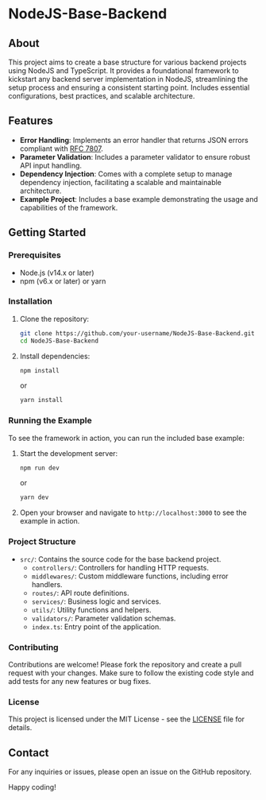# NodeJS-Base-Backend

## About

This project aims to create a base structure for various backend projects using NodeJS and TypeScript. It provides a foundational framework to kickstart any backend server implementation in NodeJS, streamlining the setup process and ensuring a consistent starting point. Includes essential configurations, best practices, and scalable architecture.

## Features

- **Error Handling**: Implements an error handler that returns JSON errors compliant with [RFC 7807](https://tools.ietf.org/html/rfc7807).
- **Parameter Validation**: Includes a parameter validator to ensure robust API input handling.
- **Dependency Injection**: Comes with a complete setup to manage dependency injection, facilitating a scalable and maintainable architecture.
- **Example Project**: Includes a base example demonstrating the usage and capabilities of the framework.

## Getting Started

### Prerequisites

- Node.js (v14.x or later)
- npm (v6.x or later) or yarn

### Installation

1. Clone the repository:
    ```bash
    git clone https://github.com/your-username/NodeJS-Base-Backend.git
    cd NodeJS-Base-Backend
    ```

2. Install dependencies:
    ```bash
    npm install
    ```
    or
    ```bash
    yarn install
    ```

### Running the Example

To see the framework in action, you can run the included base example:

1. Start the development server:
    ```bash
    npm run dev
    ```
    or
    ```bash
    yarn dev
    ```

2. Open your browser and navigate to `http://localhost:3000` to see the example in action.

### Project Structure

- `src/`: Contains the source code for the base backend project.
  - `controllers/`: Controllers for handling HTTP requests.
  - `middlewares/`: Custom middleware functions, including error handlers.
  - `routes/`: API route definitions.
  - `services/`: Business logic and services.
  - `utils/`: Utility functions and helpers.
  - `validators/`: Parameter validation schemas.
  - `index.ts`: Entry point of the application.

### Contributing

Contributions are welcome! Please fork the repository and create a pull request with your changes. Make sure to follow the existing code style and add tests for any new features or bug fixes.

### License

This project is licensed under the MIT License - see the [LICENSE](LICENSE) file for details.

## Contact

For any inquiries or issues, please open an issue on the GitHub repository.

Happy coding!

